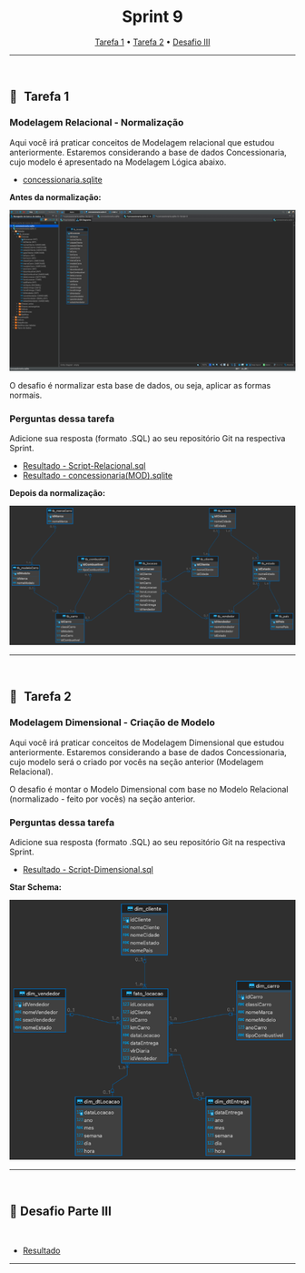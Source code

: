 <h1 align="center"> Sprint 9</h1>

<p align="center">
 <a href="#tarefa1">Tarefa 1</a> •
 <a href="#tarefa2">Tarefa 2</a> •
 <a href="#desafio">Desafio III</a>
</p>

---
<br> 

<a id="tarefa1"></a>
## 📝   Tarefa 1 

### Modelagem Relacional - Normalização

Aqui você irá praticar conceitos de Modelagem relacional que estudou anteriormente. Estaremos considerando a base de dados Concessionaria, cujo modelo é apresentado na Modelagem Lógica abaixo.

- [concessionaria.sqlite](evidencias/concessionaria.sqlite)

**Antes da normalização:**

<img src="evidencias/before.png" alt="Texto Alternativo" width="800">  

O desafio é normalizar esta base de dados, ou seja, aplicar as formas normais.

### Perguntas dessa tarefa

Adicione sua resposta (formato .SQL) ao seu repositório Git na respectiva Sprint.

- [Resultado - Script-Relacional.sql](evidencias/Script-SQL-Com.sql)
- [Resultado - concessionaria(MOD).sqlite](evidencias/concessionaria(MOD).sqlite)

**Depois da normalização:**

<img src="evidencias/after.sqlite.png" alt="Texto Alternativo" width="800">  

---

<br>

<a id="tarefa2"></a>
## 📝   Tarefa 2  

### Modelagem Dimensional - Criação de Modelo

Aqui você irá praticar conceitos de Modelagem Dimensional que estudou anteriormente. Estaremos considerando a base de dados Concessionaria, cujo modelo será o criado por vocês na seção anterior (Modelagem Relacional).

O desafio é montar o Modelo Dimensional com base no Modelo Relacional (normalizado - feito por vocês) na seção anterior.

### Perguntas dessa tarefa
Adicione sua resposta (formato .SQL) ao seu repositório Git na respectiva Sprint.

- [Resultado - Script-Dimensional.sql](evidencias/Script-VIEW.sql)

**Star Schema:**

<img src="evidencias/starschema.sqlite.png" alt="Texto Alternativo" width="800"> 

---
<br>

<a id="desafio"></a>
## 🎯  Desafio Parte III

<br>

- [Resultado](/DESAFIO/README.md#desafio-parte-iii)

---